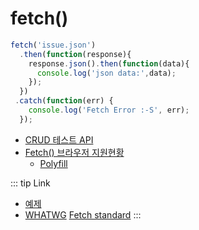 # fetch()

```js
fetch('issue.json')
  .then(function(response){
    response.json().then(function(data){
      console.log('json data:',data);
    });
  })
 .catch(function(err) {
    console.log('Fetch Error :-S', err);
  });
```

- [CRUD 테스트 API](https://jsonplaceholder.typicode.com/guide.html) 
- [Fetch() 브라우저 지원현황](https://caniuse.com/#search=fetch)
  - [Polyfill](https://ourcodeworld.com/articles/read/625/top-5-best-javascript-polyfills-for-the-fetch-api)


::: tip Link
- [예제](https://developers.google.com/web/updates/2015/03/introduction-to-fetch)
- [WHATWG](https://ko.wikipedia.org/wiki/WHATWG) [Fetch standard](https://fetch.spec.whatwg.org/)
:::
